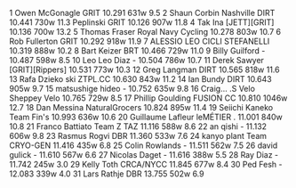   1  Owen McGonagle  GRIT  10.291    631w  9.5  2  Shaun Corbin Nashville  DIRT  10.441    730w  11.3 Peplinski  GRIT  10.126    907w  11.8  4  Tak Ina  [JETT][GRIT]  10.136    700w  13.2  5  Thomas Fraser  Royal Navy Cycling  10.278    803w  10.7  6  Rob Fullerton  GRIT  10.292    918w  11.9  7  ALESSIO LEO  CICLI STEFANELLI  10.319    888w  10.2  8  Bart Keizer  BRT  10.466    729w  11.0  9  Billy Guilford  -  10.487    598w  8.5 10  Leo Leo Diaz  -  10.504    786w  10.7 11  Derek Sawyer  [GRIT][Rippers]  10.531    773w  10.3 12  Greg Langman  DIRT  10.565    818w  11.6 13  Rafa Dzieko  ski ZTPL.CC  10.630    843w  11.2 14  Ian Bundy  DIRT  10.643    905w  9.7 15  matsushige hideo  -  10.752    635w  9.8 16  Craig... .S Velo  Sheppey Velo  10.765    729w  8.5 17  Phillip Goulding  FUSION CC  10.810    1046w  12.7 18  Dan Messina  NaturalGrocers  10.824    895w  11.4 19  Seiichi Kaneko  Team Fin's  10.993    636w  10.6 20  Guillaume Lafleur  leMÉTIER .  11.001    840w  10.8 21  Franco Battiato  Team Z TAZ  11.116    588w  8.6 22  an qishi  -  11.132    606w  9.8 23  Rasmus Rogvi  DBR  11.360    533w  7.6 24  kanyo plant  Team CRYO-GEN  11.416    435w  6.8 25  Colin Rowlands  -  11.511    562w  7.5 26  david gulick  -  11.610    567w  6.6 27  Nicolas Daget  -  11.616    388w  5.5 28  Ray Diaz  -  11.742    245w  3.0 29  Kelly Toth  CRCA/NYCC  11.845    677w  8.4 30  Ped Fesh  -  12.083    339w  4.0 31  Lars Rathje  DBR  13.755    502w  6.9